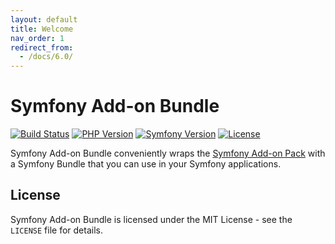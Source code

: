 ```yaml
---
layout: default
title: Welcome
nav_order: 1
redirect_from:
  - /docs/6.0/
---
```


# Symfony Add-on Bundle

[![Build Status](https://github.com/darkwebdesign/symfony-addon-bundle/actions/workflows/build.yaml/badge.svg?branch=6.0)](https://github.com/darkwebdesign/symfony-addon-bundle/actions/workflows/build.yaml)
[![PHP Version](https://img.shields.io/badge/php-8.0%2B-777BB3.svg)](https://php.net/)
[![Symfony Version](https://img.shields.io/badge/symfony-6.0-93C74B.svg)](https://symfony.com/)
[![License](https://poser.pugx.org/darkwebdesign/symfony-addon-bundle/license?format=flat)](https://packagist.org/packages/darkwebdesign/symfony-addon-bundle)

Symfony Add-on Bundle conveniently wraps the [Symfony Add-on Pack](https://darkwebdesign.github.io/symfony-addon-pack/docs/6.0) with a Symfony Bundle that you can use
in your Symfony applications.

## License

Symfony Add-on Bundle is licensed under the MIT License - see the `LICENSE` file for details.
